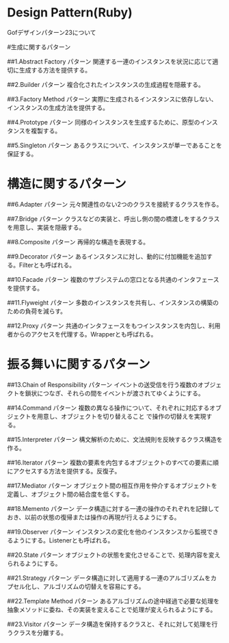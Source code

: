 Design Pattern(Ruby)
=================
Gofデザインパターン23について


#生成に関するパターン

##1.Abstract Factory パターン
関連する一連のインスタンスを状況に応じて適切に生成する方法を提供する。

##2.Builder パターン
複合化されたインスタンスの生成過程を隠蔽する。

##3.Factory Method パターン
実際に生成されるインスタンスに依存しない、インスタンスの生成方法を提供する。

##4.Prototype パターン
同様のインスタンスを生成するために、原型のインスタンスを複製する。

##5.Singleton パターン
あるクラスについて、インスタンスが単一であることを保証する。

# 構造に関するパターン

##6.Adapter パターン
元々関連性のない2つのクラスを接続するクラスを作る。

##7.Bridge パターン
クラスなどの実装と、呼出し側の間の橋渡しをするクラスを用意し、実装を隠蔽する。

##8.Composite パターン
再帰的な構造を表現する。

##9.Decorator パターン
あるインスタンスに対し、動的に付加機能を追加する。Filterとも呼ばれる。

##10.Facade パターン
複数のサブシステムの窓口となる共通のインタフェースを提供する。

##11.Flyweight パターン
多数のインスタンスを共有し、インスタンスの構築のための負荷を減らす。

##12.Proxy パターン
共通のインタフェースをもつインスタンスを内包し、利用者からのアクセスを代理する。Wrapperとも呼ばれる。

# 振る舞いに関するパターン

##13.Chain of Responsibility パターン
イベントの送受信を行う複数のオブジェクトを鎖状につなぎ、それらの間をイベントが渡されてゆくようにする。

##14.Command パターン
複数の異なる操作について、それぞれに対応するオブジェクトを用意し、オブジェクトを切り替えること
で操作の切替えを実現する。

##15.Interpreter パターン
構文解析のために、文法規則を反映するクラス構造を作る。

##16.Iterator パターン
複数の要素を内包するオブジェクトのすべての要素に順にアクセスする方法を提供する。反復子。

##17.Mediator パターン
オブジェクト間の相互作用を仲介するオブジェクトを定義し、オブジェクト間の結合度を低くする。

##18.Memento パターン
データ構造に対する一連の操作のそれぞれを記録しておき、以前の状態の復帰または操作の再現が行えるようにする。

##19.Observer パターン
インスタンスの変化を他のインスタンスから監視できるようにする。Listenerとも呼ばれる。

##20.State パターン
オブジェクトの状態を変化させることで、処理内容を変えられるようにする。

##21.Strategy パターン
データ構造に対して適用する一連のアルゴリズムをカプセル化し、アルゴリズムの切替えを容易にする。

##22.Template Method パターン
あるアルゴリズムの途中経過で必要な処理を抽象メソッドに委ね、その実装を変えることで処理が変えられるようにする。

##23.Visitor パターン
データ構造を保持するクラスと、それに対して処理を行うクラスを分離する。
